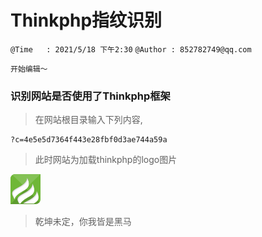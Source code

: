 # Thinkphp指纹识别
`@Time   : 2021/5/18 下午2:30`
`@Author : 852782749@qq.com`


```
开始编辑～
```
### 识别网站是否使用了Thinkphp框架

> 在网站根目录输入下列内容,
```angular2html
?c=4e5e5d7364f443e28fbf0d3ae744a59a
```
> 此时网站为加载thinkphp的logo图片

![avatar](images/xinxishouji_01.png)


> 乾坤未定，你我皆是黑马